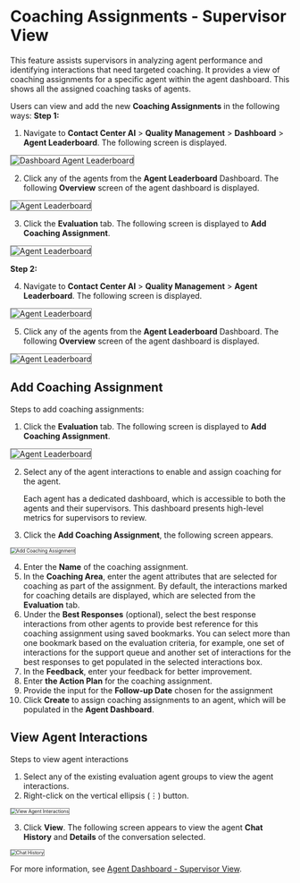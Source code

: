 # Coaching Assignments - Supervisor View

This feature assists supervisors in analyzing agent performance and identifying interactions that need targeted coaching. It provides a view of coaching assignments for a specific agent within the agent dashboard. This shows all the assigned coaching tasks of agents.

Users can view and add the new **Coaching Assignments** in the following ways:
**Step 1:**

1. Navigate to **Contact Center AI** > **Quality Management** > **Dashboard** > **Agent Leaderboard**. The following screen is displayed.   
<img src="../agent-leaderboard/images/dashboard-agent-leaderboard.png" alt="Dashboard Agent Leaderboard" title="Dashboard Agent Leaderboard" style="border: 1px solid gray; zoom:100%;">

2. Click any of the agents from the **Agent Leaderboard** Dashboard. The following **Overview** screen of the agent dashboard is displayed.  
<img src="../agent-leaderboard/images/agent-leaderboard-dashboard.png" alt="Agent Leaderboard" title="Agent Leaderboard" style="border: 1px solid gray; zoom:100%;">

3. Click the **Evaluation** tab. The following screen is displayed to **Add Coaching Assignment**.  
<img src="../coaching-assignments/evaluation-tab-add-coaching-assignments.png" alt="Agent Leaderboard" title="Agent Leaderboard" style="border: 1px solid gray; zoom:100%;">

**Step 2:**

4. Navigate to **Contact Center AI** > **Quality Management** > **Agent Leaderboard**. The following screen is displayed.  
<img src="../agent-leaderboard/images/agent-leaderboard-default.png" alt="Agent Leaderboard" title="Agent Leaderboard" style="border: 1px solid gray; zoom:100%;">

5. Click any of the agents from the **Agent Leaderboard** Dashboard. The following **Overview** screen of the agent dashboard is displayed.   
<img src="../agent-leaderboard/images/agent-leaderboard-overview.png" alt="Agent Leaderboard" title="Agent Leaderboard" style="border: 1px solid gray; zoom:100%;">

## Add Coaching Assignment
Steps to add coaching assignments:

1. Click the **Evaluation** tab. The following screen is displayed to **Add Coaching Assignment**.      
<img src="../coaching-assignments/agent-leaderbaord-eva-tab-add-coaching-assignments.png" alt="Agent Leaderboard" title="Agent Leaderboard" style="border: 1px solid gray; zoom:100%;">

2. Select any of the agent interactions to enable and assign coaching for the agent. 

    Each agent has a dedicated dashboard, which is accessible to both the agents and their supervisors. This dashboard presents high-level metrics for supervisors to review.

3. Click the **Add Coaching Assignment**, the following screen appears.    
<img src="../coaching-assignments/new-coaching-assignment.png" alt="Add Coaching Assignment" title="Add Coaching Assignment" style="border: 1px solid gray; zoom:60%;">

4. Enter the **Name** of the coaching assignment.
5. In the **Coaching Area**, enter the agent attributes that are selected for coaching as part of the assignment. By default, the interactions marked for coaching details are displayed, which are selected from the **Evaluation** tab.
6. Under the **Best Responses** (optional), select the best response interactions from other agents to provide best reference for this coaching assignment using saved bookmarks. You can select more than one bookmark based on the evaluation criteria, for example, one set of interactions for the support queue and another set of interactions for the best responses to get populated in the selected interactions box.
7. In the **Feedback**, enter your feedback for better improvement.
8. Enter **the Action Plan** for the coaching assignment.
9. Provide the input for the **Follow-up Date** chosen for the assignment
10. Click **Create** to assign coaching assignments to an agent, which will be populated in the **Agent Dashboard**.

## **View Agent Interactions**

Steps to view agent interactions

1. Select any of the existing evaluation agent groups to view the agent interactions.     
2. Right-click on the vertical ellipsis (⋮) button.
<img src="../coaching-assignments/view-agent-interactions.png" alt="View Agent Interactions" title="View Agent Interactions" style="border: 1px solid gray; zoom:60%;">

3. Click **View**. The following screen appears to view the agent **Chat History** and **Details** of the conversation selected.    
<img src="../coaching-assignments/chat-audit-history-details.png" alt="Chat History" title="Chat History" style="border: 1px solid gray; zoom:60%;">

For more information, see [Agent Dashboard - Supervisor View](./agent-dashboard-supervisor-view.md).
